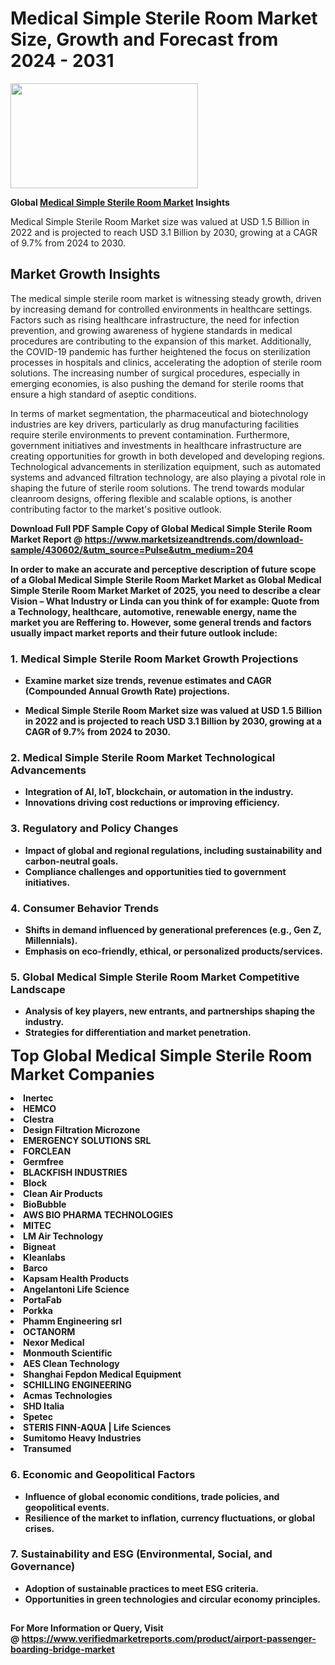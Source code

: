 <H1>Medical Simple Sterile Room Market Size, Growth and Forecast from 2024 - 2031</H1><img class="aligncenter size-medium wp-image-584254" src="https://thirdeyenews.in/wp-content/uploads/2024/09/Global-Market-Research-300x168.jpeg" alt="" width="300" height="168" /><p><strong>Global&nbsp;<a href="https://www.marketsizeandtrends.com/download-sample/430602/&amp;utm_source=Pulse&amp;utm_medium=204">Medical Simple Sterile Room Market</a> Insights</strong></p><p>Medical Simple Sterile Room Market size was valued at USD 1.5 Billion in 2022 and is projected to reach USD 3.1 Billion by 2030, growing at a CAGR of 9.7% from 2024 to 2030.</p><p><h2>Market Growth Insights</h2> <p>The medical simple sterile room market is witnessing steady growth, driven by increasing demand for controlled environments in healthcare settings. Factors such as rising healthcare infrastructure, the need for infection prevention, and growing awareness of hygiene standards in medical procedures are contributing to the expansion of this market. Additionally, the COVID-19 pandemic has further heightened the focus on sterilization processes in hospitals and clinics, accelerating the adoption of sterile room solutions. The increasing number of surgical procedures, especially in emerging economies, is also pushing the demand for sterile rooms that ensure a high standard of aseptic conditions.</p> <p><strong></strong></p> <p>In terms of market segmentation, the pharmaceutical and biotechnology industries are key drivers, particularly as drug manufacturing facilities require sterile environments to prevent contamination. Furthermore, government initiatives and investments in healthcare infrastructure are creating opportunities for growth in both developed and developing regions. Technological advancements in sterilization equipment, such as automated systems and advanced filtration technology, are also playing a pivotal role in shaping the future of sterile room solutions. The trend towards modular cleanroom designs, offering flexible and scalable options, is another contributing factor to the market's positive outlook.</p> <p><strong></p><p><span class=""><strong>Download Full PDF Sample Copy of Global Medical Simple Sterile Room Market Report</strong> @ <a href="https://www.marketsizeandtrends.com/download-sample/430602/&amp;utm_source=Pulse&amp;utm_medium=204" target="_blank">https://www.marketsizeandtrends.com/download-sample/430602/&amp;utm_source=Pulse&amp;utm_medium=204</a></span></p><p>In order to make an accurate and perceptive description of future scope of a Global&nbsp;Medical Simple Sterile Room Market Market as Global&nbsp;Medical Simple Sterile Room Market Market of 2025, you need to describe a clear Vision &ndash; What Industry or Linda can you think of for example: Quote from a Technology, healthcare, automotive, renewable energy, name the market you are Reffering to. However, some general trends and factors usually impact market reports and their future outlook include:</p><h3>1.&nbsp;<strong>Medical Simple Sterile Room Market Growth Projections</strong></h3><ul><li>Examine market size trends, revenue estimates and CAGR (Compounded Annual Growth Rate) projections.</li><li><p>Medical Simple Sterile Room Market size was valued at USD 1.5 Billion in 2022 and is projected to reach USD 3.1 Billion by 2030, growing at a CAGR of 9.7% from 2024 to 2030.</p></li></ul><h3>2.&nbsp;<strong>Medical Simple Sterile Room Market Technological Advancements</strong></h3><ul><li>Integration of AI, IoT, blockchain, or automation in the industry.</li><li>Innovations driving cost reductions or improving efficiency.</li></ul><h3>3.&nbsp;<strong>Regulatory and Policy Changes</strong></h3><ul><li>Impact of global and regional regulations, including sustainability and carbon-neutral goals.</li><li>Compliance challenges and opportunities tied to government initiatives.</li></ul><h3>4.&nbsp;<strong>Consumer Behavior Trends</strong></h3><ul><li>Shifts in demand influenced by generational preferences (e.g., Gen Z, Millennials).</li><li>Emphasis on eco-friendly, ethical, or personalized products/services.</li></ul><h3>5.&nbsp;<strong>Global Medical Simple Sterile Room Market Competitive Landscape</strong></h3><ul><li>Analysis of key players, new entrants, and partnerships shaping the industry.</li><li>Strategies for differentiation and market penetration.</li></ul><p data-pm-slice="1 1 []"><span style="color: inherit; font-family: inherit; font-size: 25px;">Top Global Medical Simple Sterile Room Market Companies</span></p><div class="" data-test-id=""><p><li>Inertec</li><li> HEMCO</li><li> Clestra</li><li> Design Filtration Microzone</li><li> EMERGENCY SOLUTIONS SRL</li><li> FORCLEAN</li><li> Germfree</li><li> BLACKFISH INDUSTRIES</li><li> Block</li><li> Clean Air Products</li><li> BioBubble</li><li> AWS BIO PHARMA TECHNOLOGIES</li><li> MITEC</li><li> LM Air Technology</li><li> Bigneat</li><li> Kleanlabs</li><li> Barco</li><li> Kapsam Health Products</li><li> Angelantoni Life Science</li><li> PortaFab</li><li> Porkka</li><li> Phamm Engineering srl</li><li> OCTANORM</li><li> Nexor Medical</li><li> Monmouth Scientific</li><li> AES Clean Technology</li><li> Shanghai Fepdon Medical Equipment</li><li> SCHILLING ENGINEERING</li><li> Acmas Technologies</li><li> SHD Italia</li><li> Spetec</li><li> STERIS FINN-AQUA | Life Sciences</li><li> Sumitomo Heavy Industries</li><li> Transumed</li></p></div><h3>6.&nbsp;<strong>Economic and Geopolitical Factors</strong></h3><ul><li>Influence of global economic conditions, trade policies, and geopolitical events.</li><li>Resilience of the market to inflation, currency fluctuations, or global crises.</li></ul><h3>7.&nbsp;<strong>Sustainability and ESG (Environmental, Social, and Governance)</strong></h3><ul><li>Adoption of sustainable practices to meet ESG criteria.</li><li>Opportunities in green technologies and circular economy principles.</li></ul><h2><strong style="font-size: 14px;">For More Information or Query, Visit @&nbsp;</strong><a style="background-color: #ffffff; font-size: 14px;" href="https://www.marketsizeandtrends.com/report/medical-simple-sterile-room-market/" target="_blank">https://www.verifiedmarketreports.com/product/airport-passenger-boarding-bridge-market</a></h2>
